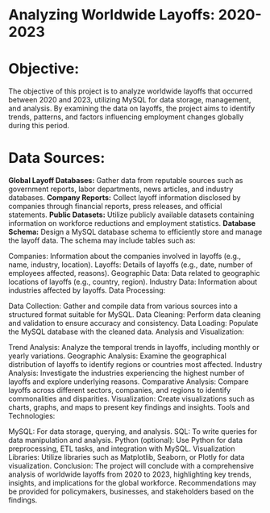 # Analyzing Worldwide Layoffs: 2020-2023


# Objective:
The objective of this project is to analyze worldwide layoffs that occurred between 2020 and 2023, utilizing MySQL for data storage, management, and analysis. By examining the data on layoffs, the project aims to identify trends, patterns, and factors influencing employment changes globally during this period.

# Data Sources:
**Global Layoff Databases:**  Gather data from reputable sources such as government reports, labor departments, news articles, and industry databases.
**Company Reports:**  Collect layoff information disclosed by companies through financial reports, press releases, and official statements.
**Public Datasets:**  Utilize publicly available datasets containing information on workforce reductions and employment statistics.
**Database Schema:** Design a MySQL database schema to efficiently store and manage the layoff data. The schema may include tables such as:

Companies: Information about the companies involved in layoffs (e.g., name, industry, location).
Layoffs: Details of layoffs (e.g., date, number of employees affected, reasons).
Geographic Data: Data related to geographic locations of layoffs (e.g., country, region).
Industry Data: Information about industries affected by layoffs.
Data Processing:

Data Collection: Gather and compile data from various sources into a structured format suitable for MySQL.
Data Cleaning: Perform data cleaning and validation to ensure accuracy and consistency.
Data Loading: Populate the MySQL database with the cleaned data.
Analysis and Visualization:

Trend Analysis: Analyze the temporal trends in layoffs, including monthly or yearly variations.
Geographic Analysis: Examine the geographical distribution of layoffs to identify regions or countries most affected.
Industry Analysis: Investigate the industries experiencing the highest number of layoffs and explore underlying reasons.
Comparative Analysis: Compare layoffs across different sectors, companies, and regions to identify commonalities and disparities.
Visualization: Create visualizations such as charts, graphs, and maps to present key findings and insights.
Tools and Technologies:

MySQL: For data storage, querying, and analysis.
SQL: To write queries for data manipulation and analysis.
Python (optional): Use Python for data preprocessing, ETL tasks, and integration with MySQL.
Visualization Libraries: Utilize libraries such as Matplotlib, Seaborn, or Plotly for data visualization.
Conclusion:
The project will conclude with a comprehensive analysis of worldwide layoffs from 2020 to 2023, highlighting key trends, insights, and implications for the global workforce. Recommendations may be provided for policymakers, businesses, and stakeholders based on the findings.

